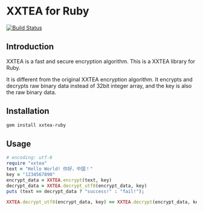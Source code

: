 # XXTEA for Ruby

[![Build Status](https://travis-ci.org/xxtea/xxtea-ruby.svg?branch=master)](https://travis-ci.org/xxtea/xxtea-ruby)

## Introduction

XXTEA is a fast and secure encryption algorithm. This is a XXTEA library for Ruby.

It is different from the original XXTEA encryption algorithm. It encrypts and decrypts raw binary data instead of 32bit integer array, and the key is also the raw binary data.

## Installation

```sh
gem install xxtea-ruby
```

## Usage

```ruby
# encoding: utf-8
require "xxtea"
text = "Hello World! 你好，中国！"
key = "1234567890"
encrypt_data = XXTEA.encrypt(text, key)
decrypt_data = XXTEA.decrypt_utf8(encrypt_data, key)
puts (text == decrypt_data ? "success!" : "fail!");
```


```ruby
XXTEA.decrypt_utf8(encrypt_data, key) == XXTEA.decrypt(encrypt_data, key).force_encoding(Encoding::UTF_8)
```
